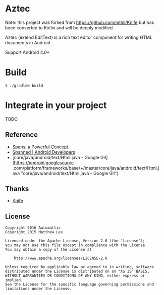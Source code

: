 # Aztec

Note: this project was forked from https://github.com/mthli/Knife but has
been converted to Kotlin and will be deeply modified.

Aztec (extend EditText) is a rich text editor component for writing HTML
documents in Android.

Support Android 4.0+

# Build

```shell
$ ./gradlew build
```

# Integrate in your project

TODO

## Reference

* [Spans, a Powerful Concept.](http://flavienlaurent.com/blog/2014/01/31/spans/ "Spans, a Powerful Concept.")
* [Spanned | Android Developers](http://developer.android.com/reference/android/text/Spanned.html "Spanned | Android
Developers")
* [core/java/android/text/Html.java - Google Git](https://android.googlesource
.com/platform/frameworks/base/+/master/core/java/android/text/Html.java "core/java/android/text/Html.java - Google Git")

## Thanks

* [Knife](https://github.com/mthli/Knife)

## License

```text
Copyright 2016 Automattic
Copyright 2015 Matthew Lee

Licensed under the Apache License, Version 2.0 (the "License");
you may not use this file except in compliance with the License.
You may obtain a copy of the License at

    http://www.apache.org/licenses/LICENSE-2.0

Unless required by applicable law or agreed to in writing, software
distributed under the License is distributed on an "AS IS" BASIS,
WITHOUT WARRANTIES OR CONDITIONS OF ANY KIND, either express or implied.
See the License for the specific language governing permissions and
limitations under the License.
```

